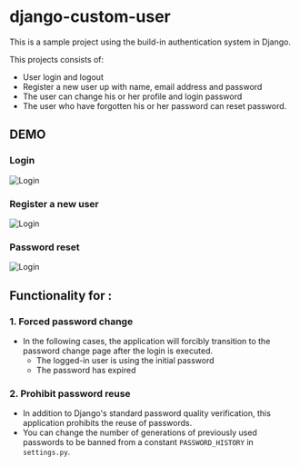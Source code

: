 # django-custom-user

This is a sample project using the build-in authentication system in Django. 

This projects consists of:
* User login and logout
* Register a new user up with name, email address and password
* The user can change his or her profile and login password
* The user who have forgotten his or her password can reset password.

## DEMO
### Login
![Login](https://raw.githubusercontent.com/wiki/Jun-Koseki/django-custom-user/login_demo.gif)
### Register a new user
![Login](https://raw.githubusercontent.com/wiki/Jun-Koseki/django-custom-user/signup_demo.gif)
### Password reset
![Login](https://raw.githubusercontent.com/wiki/Jun-Koseki/django-custom-user/password_reset.gif)

## Functionality for :
### 1. Forced password change
* In the following cases, the application will forcibly transition to the password change page after the login is executed.
  * The logged-in user is using the initial password
  * The password has expired

### 2. Prohibit password reuse
* In addition to Django's standard password quality verification, this application prohibits the reuse of passwords.
* You can change the number of generations of previously used passwords to be banned from a constant `PASSWORD_HISTORY` in `settings.py`.
